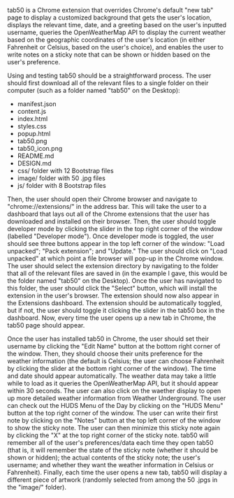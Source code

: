 tab50 is a Chrome extension that overrides Chrome's default "new tab" page to display a customized background that gets the user's location, displays the relevant time, date, and a greeting based on the user's inputted username, queries the OpenWeatherMap API to display the current weather based on the geographic coordinates of the user's location (in either Fahrenheit or Celsius, based on the user's choice), and enables the user to write notes on a sticky note that can be shown or hidden based on the user's preference.

Using and testing tab50 should be a straightforward process. The user should first download all of the relevant files to a single folder on their computer (such as a folder named "tab50" on the Desktop):
* manifest.json
* content.js
* index.html
* styles.css
* popup.html
* tab50.png
* tab50_icon.png
* README.md
* DESIGN.md
* css/ folder with 12 Bootstrap files
* image/ folder with 50 .jpg files
* js/ folder with 8 Bootstrap files

Then, the user should open their Chrome browser and navigate to "chrome://extensions/" in the address bar. This will take the user to a dashboard that lays out all of the Chrome extensions that the user has downloaded and installed on their browser. Then, the user should toggle developer mode by clicking the slider in the top right corner of the window (labelled "Developer mode"). Once developer mode is toggled, the user should see three buttons appear in the top left corner of the window: "Load unpacked"; "Pack extension"; and "Update." The user should click on "Load unpacked" at which point a file browser will pop-up in the Chrome window. The user should select the extension directory by navigating to the folder that all of the relevant files are saved in (in the example I gave, this would be the folder named "tab50" on the Desktop). Once the user has navigated to this folder, the user should click the "Select" button, which will install the extension in the user's browser. The extension should now also appear in the Extensions dashboard. The extension should be automatically toggled, but if not, the user should toggle it clicking the slider in the tab50 box in the dashboard. Now, every time the user opens up a new tab in Chrome, the tab50 page should appear.

Once the user has installed tab50 in Chrome, the user should set their username by clicking the "Edit Name" button at the bottom right corner of the window. Then, they should choose their units preference for the weather information (the default is Celsius; the user can choose Fahrenheit by clicking the slider at the bottom right corner of the window). The time and date should appear automatically. The weather data may take a little while to load as it queries the OpenWeatherMap API, but it should appear within 30 seconds. The user can also click on the waether display to open up more detailed weather information from Weather Underground. The user can check out the HUDS Menu of the Day by clicking on the "HUDS Menu" button at the top right corner of the window. The user can write their first note by clicking on the "Notes" button at the top left corner of the window to show the sticky note. The user can then minimize this sticky note again by clicking the "X" at the top right corner of the sticky note. tab50 will remember all of the user's preferences/data each time they open tab50 (that is, it will remember the state of the sticky note (whether it should be shown or hidden); the actual contents of the sticky note; the user's username; and whether they want the weather information in Celsius or Fahrenheit). Finally, each time the user opens a new tab, tab50 will display a different piece of artwork (randomly selected from among the 50 .jpgs in the "image/" folder).